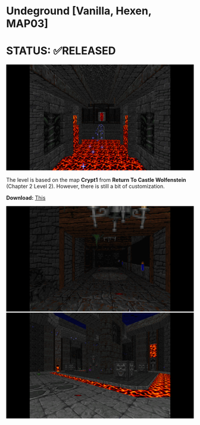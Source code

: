 # Undeground [Vanilla, Hexen, MAP03]

# STATUS: ✅RELEASED
![LOGO](./doom123.png)

The level is based on the map **Crypt1** from **Return To Castle Wolfenstein** (Chapter 2 Level 2). However, there is still a bit of customization.

**Download:** [This](https://github.com/Ear1h/WAD-HEXEN-UNDEGROUND/releases/download/v1.0/UNDER.wad)

![SCREEN](./doom124.png)
![SCREEN2](./doom127.png)
